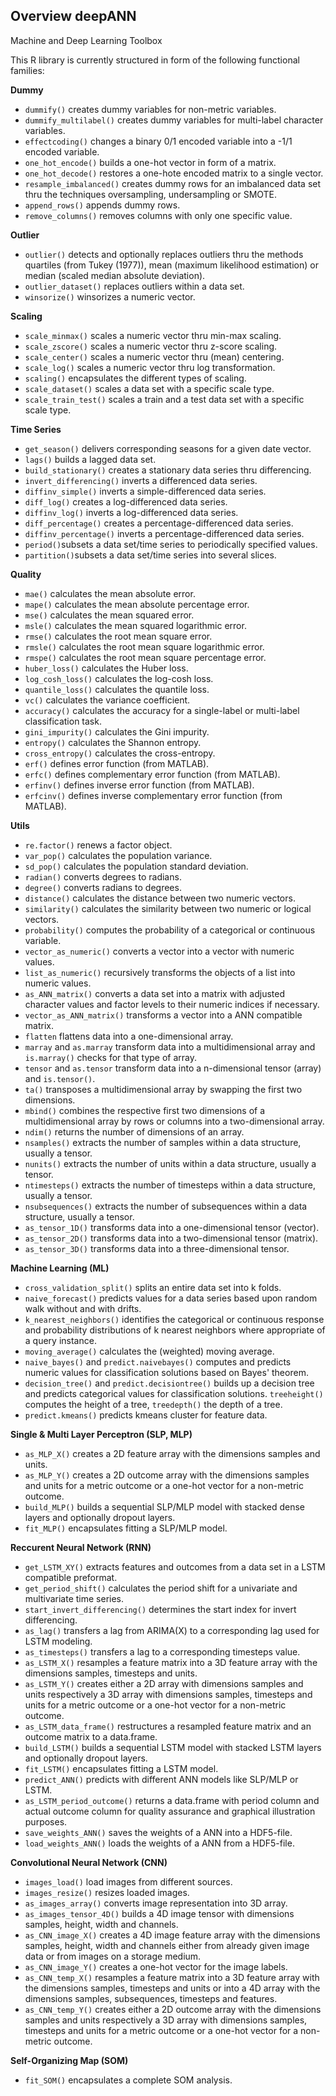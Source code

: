 <!-- # deepANN -->
<h2>Overview deepANN</h2>
Machine and Deep Learning Toolbox

This R library is currently structured in form of the following functional families:

<b>Dummy</b>
<ul>
  <li><code>dummify()</code> creates dummy variables for non-metric variables.</li>
  <li><code>dummify_multilabel()</code> creates dummy variables for multi-label character variables.</li>
  <li><code>effectcoding()</code> changes a binary 0/1 encoded variable into a -1/1 encoded variable.</li>
  <li><code>one_hot_encode()</code> builds a one-hot vector in form of a matrix.</li>
  <li><code>one_hot_decode()</code> restores a one-hote encoded matrix to a single vector.</li>
  <li><code>resample_imbalanced()</code> creates dummy rows for an imbalanced data set thru the techniques oversampling, undersampling or SMOTE.</li>
  <li><code>append_rows()</code> appends dummy rows.</li>
  <li><code>remove_columns()</code> removes columns with only one specific value.</li>
</ul>

<b>Outlier</b>
<ul>
  <li><code>outlier()</code> detects and optionally replaces outliers thru the methods quartiles (from Tukey (1977)), mean (maximum likelihood estimation) or median (scaled median absolute deviation).</li>
  <li><code>outlier_dataset()</code> replaces outliers within a data set.</li>
  <li><code>winsorize()</code> winsorizes a numeric vector.</li>
</ul>

<b>Scaling</b>
<ul>
  <li><code>scale_minmax()</code> scales a numeric vector thru min-max scaling.</li>
  <li><code>scale_zscore()</code> scales a numeric vector thru z-score scaling.</li>
  <li><code>scale_center()</code> scales a numeric vector thru (mean) centering.</li>
  <li><code>scale_log()</code> scales a numeric vector thru log transformation.</li>
  <li><code>scaling()</code> encapsulates the different types of scaling.</li>
  <li><code>scale_dataset()</code> scales a data set with a specific scale type.</li>
  <li><code>scale_train_test()</code> scales a train and a test data set with a specific scale type.</li>
</ul>

<b>Time Series</b>
<ul>
  <li><code>get_season()</code> delivers corresponding seasons for a given date vector.</li>
  <li><code>lags()</code> builds a lagged data set.</li>
  <li><code>build_stationary()</code> creates a stationary data series thru differencing.</li>
  <li><code>invert_differencing()</code> inverts a differenced data series.</li>
  <li><code>diffinv_simple()</code> inverts a simple-differenced data series.</li>
  <li><code>diff_log()</code> creates a log-differenced data series.</li>
  <li><code>diffinv_log()</code> inverts a log-differenced data series.</li>
  <li><code>diff_percentage()</code> creates a percentage-differenced data series.</li>
  <li><code>diffinv_percentage()</code> inverts a percentage-differenced data series.</li>
  <li><code>period()</code>subsets a data set/time series to periodically specified values.</li>
  <li><code>partition()</code>subsets a data set/time series into several slices.</li>
</ul>

<b>Quality</b>
<ul>
  <li><code>mae()</code> calculates the mean absolute error.</li>
  <li><code>mape()</code> calculates the mean absolute percentage error.</li>
  <li><code>mse()</code> calculates the mean squared error.</li>
  <li><code>msle()</code> calculates the mean squared logarithmic error.</li>
  <li><code>rmse()</code> calculates the root mean square error.</li>
  <li><code>rmsle()</code> calculates the root mean square logarithmic error.</li>
  <li><code>rmspe()</code> calculates the root mean square percentage error.</li>
  <li><code>huber_loss()</code> calculates the Huber loss.</li>
  <li><code>log_cosh_loss()</code> calculates the log-cosh loss.</li>
  <li><code>quantile_loss()</code> calculates the quantile loss.</li>
  <li><code>vc()</code> calculates the variance coefficient.</li>
  <li><code>accuracy()</code> calculates the accuracy for a single-label or multi-label classification task.</li>
  <li><code>gini_impurity()</code> calculates the Gini impurity.</li>
  <li><code>entropy()</code> calculates the Shannon entropy.</li>
  <li><code>cross_entropy()</code> calculates the cross-entropy.</li>
  <li><code>erf()</code> defines error function (from MATLAB).</li>
  <li><code>erfc()</code> defines complementary error function (from MATLAB).</li>
  <li><code>erfinv()</code> defines inverse error function (from MATLAB).</li>
  <li><code>erfcinv()</code> defines inverse complementary error function (from MATLAB).</li>
</ul>

<b>Utils</b>
<ul>
  <li><code>re.factor()</code> renews a factor object.</li>
  <li><code>var_pop()</code> calculates the population variance.</li>
  <li><code>sd_pop()</code> calculates the population standard deviation.</li>
  <li><code>radian()</code> converts degrees to radians.</li>
  <li><code>degree()</code> converts radians to degrees.</li>
  <li><code>distance()</code> calculates the distance between two numeric vectors.</li>
  <li><code>similarity()</code> calculates the similarity between two numeric or logical vectors.</li>
  <li><code>probability()</code> computes the probability of a categorical or continuous variable.</li>
  <li><code>vector_as_numeric()</code> converts a vector into a vector with numeric values.</li>
  <li><code>list_as_numeric()</code> recursively transforms the objects of a list into numeric values.</li>
  <li><code>as_ANN_matrix()</code> converts a data set into a matrix with adjusted character values and factor levels to their numeric indices if necessary.</li>
  <li><code>vector_as_ANN_matrix()</code> transforms a vector into a ANN compatible matrix.</li>
  <li><code>flatten</code> flattens data into a one-dimensional array.</li>
  <li><code>marray</code> and <code>as.marray</code> transform data into a multidimensional array and <code>is.marray()</code> checks for that type of array.</li>
  <li><code>tensor</code> and <code>as.tensor</code> transform data into a n-dimensional tensor (array) and <code>is.tensor()</code checks for a tensor>.</li>
  <li><code>ta()</code> transposes a multidimensional array by swapping the first two dimensions.</li>
  <li><code>mbind()</code> combines the respective first two dimensions of a multidimensional array by rows or columns into a two-dimensional array.</li>
  <li><code>ndim()</code> returns the number of dimensions of an array.</li>
  <li><code>nsamples()</code> extracts the number of samples within a data structure, usually a tensor.</li>
  <li><code>nunits()</code> extracts the number of units within a data structure, usually a tensor.</li>
  <li><code>ntimesteps()</code> extracts the number of timesteps within a data structure, usually a tensor.</li>
  <li><code>nsubsequences()</code> extracts the number of subsequences within a data structure, usually a tensor.</li>
  <li><code>as_tensor_1D()</code> transforms data into a one-dimensional tensor (vector).</li>
  <li><code>as_tensor_2D()</code> transforms data into a two-dimensional tensor (matrix).</li>
  <li><code>as_tensor_3D()</code> transforms data into a three-dimensional tensor.</li>
</ul>

<b>Machine Learning (ML)</b>
<ul>
  <li><code>cross_validation_split()</code> splits an entire data set into k folds.</li>
  <li><code>naive_forecast()</code> predicts values for a data series based upon random walk without and with drifts.</li>
  <li><code>k_nearest_neighbors()</code> identifies the categorical or continuous response and probability distributions of k nearest neighbors where appropriate of a query instance.</li>
  <li><code>moving_average()</code> calculates the (weighted) moving average.</li>
  <li><code>naive_bayes()</code> and <code>predict.naivebayes()</code> computes and predicts numeric values for classification solutions based on Bayes' theorem.</li>
  <li><code>decision_tree()</code> and <code>predict.decisiontree()</code> builds up a decision tree and predicts categorical values for classification solutions. <code>treeheight()</code> computes the height of a tree, <code>treedepth()</code> the depth of a tree.</li>
  <li><code>predict.kmeans()</code> predicts kmeans cluster for feature data.</li>
</ul>

<b>Single & Multi Layer Perceptron (SLP, MLP)</b>
<ul>
  <li><code>as_MLP_X()</code> creates a 2D feature array with the dimensions samples and units.</li>
  <li><code>as_MLP_Y()</code> creates a 2D outcome array with the dimensions samples and units for a metric outcome or a one-hot vector for a non-metric outcome.</li>
  <li><code>build_MLP()</code> builds a sequential SLP/MLP model with stacked dense layers and optionally dropout layers.</li>
  <li><code>fit_MLP()</code> encapsulates fitting a SLP/MLP model.</li>
</ul>

<b>Reccurent Neural Network (RNN)</b>
<ul>
  <li><code>get_LSTM_XY()</code> extracts features and outcomes from a data set in a LSTM compatible preformat.</li>
  <li><code>get_period_shift()</code> calculates the period shift for a univariate and multivariate time series.</li>
  <li><code>start_invert_differencing()</code> determines the start index for invert differencing.</li>
  <li><code>as_lag()</code> transfers a lag from ARIMA(X) to a corresponding lag used for LSTM modeling.</li>
  <li><code>as_timesteps()</code> transfers a lag to a corresponding timesteps value.</li>
  <li><code>as_LSTM_X()</code> resamples a feature matrix into a 3D feature array with the dimensions samples, timesteps and units.</li>
  <li><code>as_LSTM_Y()</code> creates either a 2D array with dimensions samples and units respectively a 3D array with dimensions samples, timesteps and units for a metric outcome or a one-hot vector for a non-metric outcome.</li>
  <li><code>as_LSTM_data_frame()</code> restructures a resampled feature matrix and an outcome matrix to a data.frame.</li>
  <li><code>build_LSTM()</code> builds a sequential LSTM model with stacked LSTM layers and optionally dropout layers.</li>
  <li><code>fit_LSTM()</code> encapsulates fitting a LSTM model.</li>
  <li><code>predict_ANN()</code> predicts with different ANN models like SLP/MLP or LSTM.</li>
  <li><code>as_LSTM_period_outcome()</code> returns a data.frame with period column and actual outcome column for quality assurance and graphical illustration purposes.</li>
  <li><code>save_weights_ANN()</code> saves the weights of a ANN into a HDF5-file.</li>
  <li><code>load_weights_ANN()</code> loads the weights of a ANN from a HDF5-file.</li>
</ul>

<b>Convolutional Neural Network (CNN)</b>
<ul>
  <li><code>images_load()</code> load images from different sources.</li>
  <li><code>images_resize()</code> resizes loaded images.</li>
  <li><code>as_images_array()</code> converts image representation into 3D array.</li>
  <li><code>as_images_tensor_4D()</code> builds a 4D image tensor with dimensions samples, height, width and channels.</li>
  <li><code>as_CNN_image_X()</code> creates a 4D image feature array with the dimensions samples, height, width and channels either from already given image data or from images on a storage medium.</li>
  <li><code>as_CNN_image_Y()</code> creates a one-hot vector for the image labels.</li>
  <li><code>as_CNN_temp_X()</code> resamples a feature matrix into a 3D feature array with the dimensions samples, timesteps and units or into a 4D array with the dimensions samples, subsequences, timesteps and features.</li>
  <li><code>as_CNN_temp_Y()</code> creates either a 2D outcome array with the dimensions samples and units respectively a 3D array with dimensions samples, timesteps and units for a metric outcome or a one-hot vector for a non-metric outcome.</li>
</ul>

<b>Self-Organizing Map (SOM)</b>
<ul>
  <li><code>fit_SOM()</code> encapsulates a complete SOM analysis.</li>
</ul>
